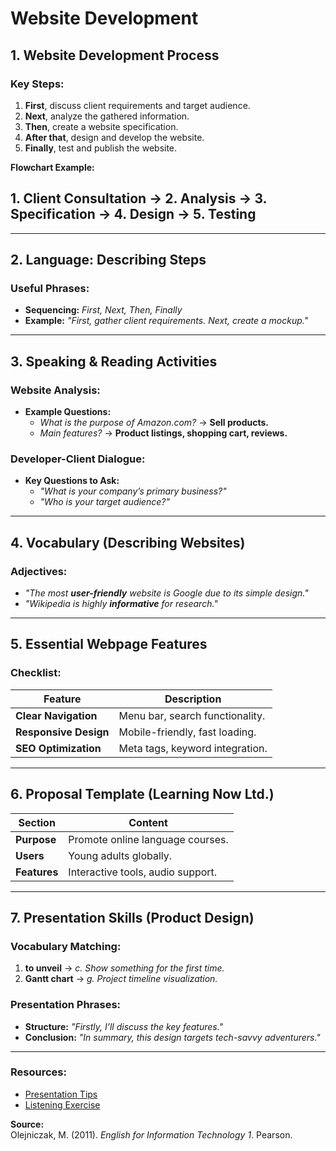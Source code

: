 # Website Development

## 1. Website Development Process
### Key Steps:
1. **First**, discuss client requirements and target audience.  
2. **Next**, analyze the gathered information.  
3. **Then**, create a website specification.  
4. **After that**, design and develop the website.  
5. **Finally**, test and publish the website.  

**Flowchart Example:**  
## 1. Client Consultation → 2. Analysis → 3. Specification → 4. Design → 5. Testing

---

## 2. Language: Describing Steps
### Useful Phrases:
- **Sequencing:** *First, Next, Then, Finally*  
- **Example:** *"First, gather client requirements. Next, create a mockup."*  

---

## 3. Speaking & Reading Activities
### Website Analysis:
- **Example Questions:**  
  - *What is the purpose of Amazon.com?* → **Sell products.**  
  - *Main features?* → **Product listings, shopping cart, reviews.**  

### Developer-Client Dialogue:
- **Key Questions to Ask:**  
  - *"What is your company’s primary business?"*  
  - *"Who is your target audience?"*  

---

## 4. Vocabulary (Describing Websites)
### Adjectives:
- *"The most **user-friendly** website is Google due to its simple design."*  
- *"Wikipedia is highly **informative** for research."*  

---

## 5. Essential Webpage Features
### Checklist:
| Feature | Description |
|---------|-------------|
| **Clear Navigation** | Menu bar, search functionality. |
| **Responsive Design** | Mobile-friendly, fast loading. |
| **SEO Optimization** | Meta tags, keyword integration. |

---

## 6. Proposal Template (Learning Now Ltd.)
| Section | Content |
|---------|---------|
| **Purpose** | Promote online language courses. |
| **Users** | Young adults globally. |
| **Features** | Interactive tools, audio support. |

---

## 7. Presentation Skills (Product Design)
### Vocabulary Matching:
1. **to unveil** → *c. Show something for the first time.*  
2. **Gantt chart** → *g. Project timeline visualization.*  

### Presentation Phrases:
- **Structure:** *"Firstly, I’ll discuss the key features."*  
- **Conclusion:** *"In summary, this design targets tech-savvy adventurers."*  

---

### Resources:
- [Presentation Tips](https://learnenglishteens.britishcouncil.org/exams/speaking-exams/oral-presentation)  
- [Listening Exercise](https://learnenglish.britishcouncil.org/skills/listening/b2-listening/design-presentation)  

**Source:**  
Olejniczak, M. (2011). *English for Information Technology 1*. Pearson.  
